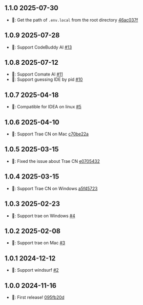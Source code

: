 ## 1.1.0 2025-07-30

- 🎉: Get the path of `.env.local` from the root directory [46ac037f](https://github.com/zh-lx/launch-ide/commit/46ac037f8fef89a8ee912dab9be44ad885cb3fa3)

## 1.0.9 2025-07-28

- 🎉: Support CodeBuddy AI [#13](https://github.com/zh-lx/launch-ide/pull/13)

## 1.0.8 2025-07-12

- 🎉: Support Comate AI [#11](https://github.com/zh-lx/launch-ide/pull/11)
- 🎉: Support guessing IDE by pid [#10](https://github.com/zh-lx/launch-ide/pull/10)

## 1.0.7 2025-04-18

- 🐛: Compatible for IDEA on linux [#5](https://github.com/zh-lx/launch-ide/pull/5)

## 1.0.6 2025-04-10

- 🎉: Support Trae CN on Mac [c70be22a](https://github.com/zh-lx/launch-ide/commit/c70be22a8b72cd77b39d82e931a91bd94efd172e)

## 1.0.5 2025-03-15

- 🐛: Fixed the issue about Trae CN [e0705432](https://github.com/zh-lx/launch-ide/commit/e07054329211d1fd844bfde83f6857b3fd048f3f)

## 1.0.4 2025-03-15

- 🎉: Support Trae CN on Windows [a5f45723](https://github.com/zh-lx/launch-ide/commit/a5f45723336473779de93e98c189333fa2b9fa00)

## 1.0.3 2025-02-23

- 🎉: Support trae on Windows [#4](https://github.com/zh-lx/launch-ide/pull/4)

## 1.0.2 2025-02-08

- 🎉: Support trae on Mac [#3](https://github.com/zh-lx/launch-ide/pull/3)

## 1.0.1 2024-12-12

- 🎉: Support windsurf [#2](https://github.com/zh-lx/launch-ide/pull/2)

## 1.0.0 2024-11-16

- 🎉: First release! [095fb20d](https://github.com/zh-lx/launch-ide/commit/095fb20df6e0846c08e1ed2ab7d248f5aa3d2098)